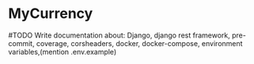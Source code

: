 # MyCurrency

#TODO
Write documentation about:
Django, django rest framework,
pre-commit,
coverage,
corsheaders,
docker,
docker-compose,
environment variables,(mention .env.example)
